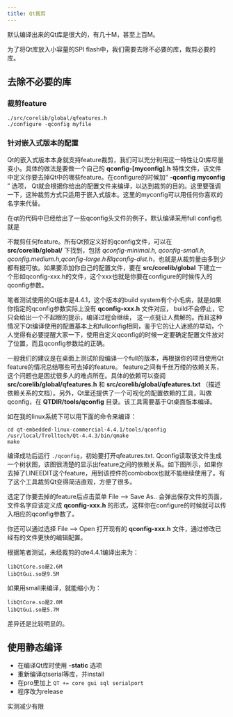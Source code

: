 ```yaml
---
title: Qt裁剪
---
```


默认编译出来的Qt库是很大的，有几十M，甚至上百M。

为了将Qt库放入小容量的SPI
flash中，我们需要去除不必要的库，裁剪必要的库。

## 去除不必要的库


### 裁剪feature


    ./src/corelib/global/qfeatures.h
    ./configure -qconfig myfile

### 针对嵌入式版本的配置


Qt的嵌入式版本本身就支持feature裁剪，我们可以充分利用这一特性让Qt库尽量变小。具体的做法是要做一个自己的 **qconfig-[myconfig].h** 特性文件，该文件中定义你要去掉Qt中的哪些feature。在configure的时候加“ **-qconfig myconfig** ” 选项， Qt就会根据你给出的配置文件来编译，以达到裁剪的目的。这里要强调一下，这种裁剪方式只适用于嵌入式版本。这里的myconfig可以用任何你喜欢的名字来代替。

在qt的代码中已经给出了一些qconfig头文件的例子，默认编译采用full config也就是

不裁剪任何feature。所有Qt预定义好的qconfig文件，可以在 **src/corelib/global/** 下找到，包括 *qconfig-minimal.h, qconfig-small.h, qconfig.medium.h,qconfig-large.h和qconfig-dist.h*，也就是从裁剪量由多到少都有据可依。如果要添加你自己的配置文件，要在 **src/corelib/global** 下建立一个形如qconfig-xxx.h的文件，这个xxx也就是你要在configure的时候传入的qconfig参数。

笔者测试使用的Qt版本是4.4.1，这个版本的build system有个小毛病，就是如果你指定的qconfig参数实际上没有 **qconfig-xxx.h** 文件对应， build不会停止，它只会给出一个不起眼的提示，编译过程会继续， 这一点挺让人费解的。而且这种情况下Qt编译使用的配置基本上和fullconfig相同，鉴于它的让人迷惑的举动，个人觉得有必要提醒大家一下，使用自定义qconfig的时候一定要确定配置文件放对了位置，而且qconfig参数给的正确。

一般我们的建议是在桌面上测试阶段编译一个full的版本，再根据你的项目使用Qt feature的情况总结哪些可去掉的feature。 feature之间有千丝万缕的依赖关系，这个问题也是困扰很多人的难点所在。具体的依赖可以查阅 **src/corelib/global/qfeatures.h** 和 **src/corelib/global/qfeatures.txt** （描述依赖关系的文档）。另外，Qt里还提供了一个可视化的配置依赖的工具，叫做qconfig，在 **QTDIR/tools/qconfig** 目录。该工具需要基于Qt桌面版本编译。

如在我的linux系统下可以用下面的命令来编译：

```
cd qt-embedded-linux-commercial-4.4.1/tools/qconfig
/usr/local/Trolltech/Qt-4.4.3/bin/qmake
make
```

编译成功后运行 `./qconfig`，初始要打开qfeatures.txt. Qconfig读取该文件生成一个树状图，该图很清楚的显示出feature之间的依赖关系。如下图所示，如果你去掉了LINEEDIT这个feature，用到该控件的combobox也就不能继续使用了。有了这个工具裁剪Qt变得简洁直观，方便了很多。

选定了你要去掉的feature后点击菜单 File --> Save As.. 会弹出保存文件的页面，文件名字应该定义成 **qconfig-xxx.h** 的形式，这样你在configure的时候就可以传入相应的qconfig参数了。

你还可以通过选择 File --> Open 打开现有的 **qconfig-xxx.h** 文件，通过修改已经有的文件更快的编辑配置。

根据笔者测试，未经裁剪的qte4.4.1编译出来为：

    libQtCore.so是2.6M  
    libQtGui.so是9.5M 

如果用small来编译，就能缩小为：

    libQtCore.so是2.0M  
    libQtGui.so是5.7M 

差异还是比较明显的。

## 使用静态编译


-   在编译Qt库时使用 **-static** 选项
-   重新编译qtserial等库，并install
-   在pro里加上 `QT += core gui sql serialport`
-   程序改为release

实测减少有限
